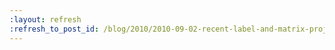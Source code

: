 ```yaml
---
:layout: refresh
:refresh_to_post_id: /blog/2010/2010-09-02-recent-label-and-matrix-project-improvement
---
```

